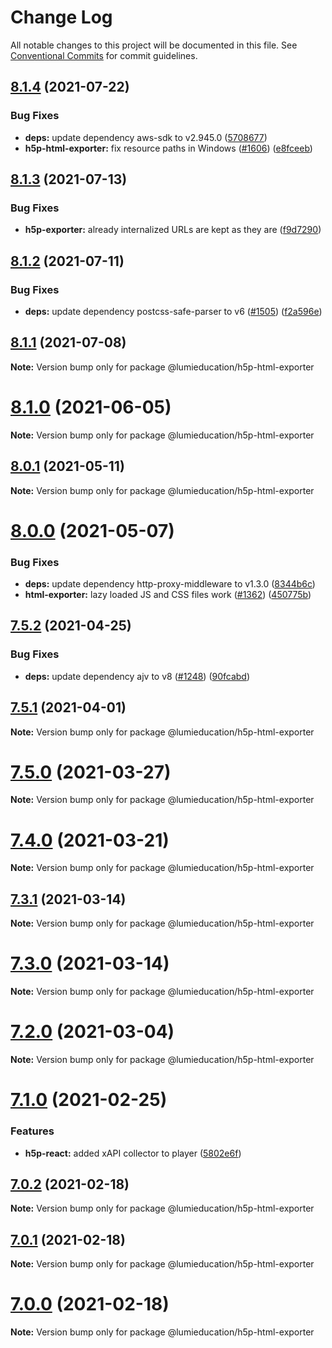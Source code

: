 # Change Log

All notable changes to this project will be documented in this file.
See [Conventional Commits](https://conventionalcommits.org) for commit guidelines.

## [8.1.4](https://github.com/Lumieducation/H5P-Nodejs-library/compare/v8.1.3...v8.1.4) (2021-07-22)


### Bug Fixes

* **deps:** update dependency aws-sdk to v2.945.0 ([5708677](https://github.com/Lumieducation/H5P-Nodejs-library/commit/570867763538590c6102071115499634447d75cf))
* **h5p-html-exporter:** fix resource paths in Windows ([#1606](https://github.com/Lumieducation/H5P-Nodejs-library/issues/1606)) ([e8fceeb](https://github.com/Lumieducation/H5P-Nodejs-library/commit/e8fceeb73eff692b859569798b9e99f740aa59ce))





## [8.1.3](https://github.com/Lumieducation/H5P-Nodejs-library/compare/v8.1.2...v8.1.3) (2021-07-13)


### Bug Fixes

* **h5p-exporter:** already internalized URLs are kept as they are ([f9d7290](https://github.com/Lumieducation/H5P-Nodejs-library/commit/f9d729012c9d6f2cb04aae4d86af86c5b188a150))





## [8.1.2](https://github.com/Lumieducation/H5P-Nodejs-library/compare/v8.1.1...v8.1.2) (2021-07-11)


### Bug Fixes

* **deps:** update dependency postcss-safe-parser to v6 ([#1505](https://github.com/Lumieducation/H5P-Nodejs-library/issues/1505)) ([f2a596e](https://github.com/Lumieducation/H5P-Nodejs-library/commit/f2a596eb36789b3762aa657646d483d52d469d64))





## [8.1.1](https://github.com/Lumieducation/H5P-Nodejs-library/compare/v8.1.0...v8.1.1) (2021-07-08)

**Note:** Version bump only for package @lumieducation/h5p-html-exporter





# [8.1.0](https://github.com/Lumieducation/H5P-Nodejs-library/compare/v8.0.1...v8.1.0) (2021-06-05)

**Note:** Version bump only for package @lumieducation/h5p-html-exporter





## [8.0.1](https://github.com/Lumieducation/H5P-Nodejs-library/compare/v8.0.0...v8.0.1) (2021-05-11)

**Note:** Version bump only for package @lumieducation/h5p-html-exporter





# [8.0.0](https://github.com/Lumieducation/H5P-Nodejs-library/compare/v7.5.2...v8.0.0) (2021-05-07)


### Bug Fixes

* **deps:** update dependency http-proxy-middleware to v1.3.0 ([8344b6c](https://github.com/Lumieducation/H5P-Nodejs-library/commit/8344b6ce54b2124a55bee6cbfdafa69f80bde107))
* **html-exporter:** lazy loaded JS and CSS files work ([#1362](https://github.com/Lumieducation/H5P-Nodejs-library/issues/1362)) ([450775b](https://github.com/Lumieducation/H5P-Nodejs-library/commit/450775be1a4922ca527863abfff5e4416d3f1381))





## [7.5.2](https://github.com/Lumieducation/H5P-Nodejs-library/compare/v7.5.1...v7.5.2) (2021-04-25)


### Bug Fixes

* **deps:** update dependency ajv to v8 ([#1248](https://github.com/Lumieducation/H5P-Nodejs-library/issues/1248)) ([90fcabd](https://github.com/Lumieducation/H5P-Nodejs-library/commit/90fcabda1cb756c4842de54a72095364183974fe))





## [7.5.1](https://github.com/Lumieducation/H5P-Nodejs-library/compare/v7.5.0...v7.5.1) (2021-04-01)

**Note:** Version bump only for package @lumieducation/h5p-html-exporter





# [7.5.0](https://github.com/Lumieducation/H5P-Nodejs-library/compare/v7.3.1...v7.5.0) (2021-03-27)

**Note:** Version bump only for package @lumieducation/h5p-html-exporter





# [7.4.0](https://github.com/Lumieducation/H5P-Nodejs-library/compare/v7.3.1...v7.4.0) (2021-03-21)

**Note:** Version bump only for package @lumieducation/h5p-html-exporter





## [7.3.1](https://github.com/Lumieducation/H5P-Nodejs-library/compare/v7.3.0...v7.3.1) (2021-03-14)

**Note:** Version bump only for package @lumieducation/h5p-html-exporter





# [7.3.0](https://github.com/Lumieducation/H5P-Nodejs-library/compare/v7.2.0...v7.3.0) (2021-03-14)

**Note:** Version bump only for package @lumieducation/h5p-html-exporter





# [7.2.0](https://github.com/Lumieducation/H5P-Nodejs-library/compare/v7.1.0...v7.2.0) (2021-03-04)

**Note:** Version bump only for package @lumieducation/h5p-html-exporter





# [7.1.0](https://github.com/Lumieducation/H5P-Nodejs-library/compare/v6.2.0...v7.1.0) (2021-02-25)


### Features

* **h5p-react:** added xAPI collector to player ([5802e6f](https://github.com/Lumieducation/H5P-Nodejs-library/commit/5802e6fa287c743a7be638f06404d13f5444dd19))





## [7.0.2](https://github.com/Lumieducation/H5P-Nodejs-library/compare/v7.0.1...v7.0.2) (2021-02-18)

**Note:** Version bump only for package @lumieducation/h5p-html-exporter





## [7.0.1](https://github.com/Lumieducation/H5P-Nodejs-library/compare/v7.0.0...v7.0.1) (2021-02-18)

**Note:** Version bump only for package @lumieducation/h5p-html-exporter





# [7.0.0](https://github.com/Lumieducation/H5P-Nodejs-library/compare/v6.2.0...v7.0.0) (2021-02-18)

**Note:** Version bump only for package @lumieducation/h5p-html-exporter
